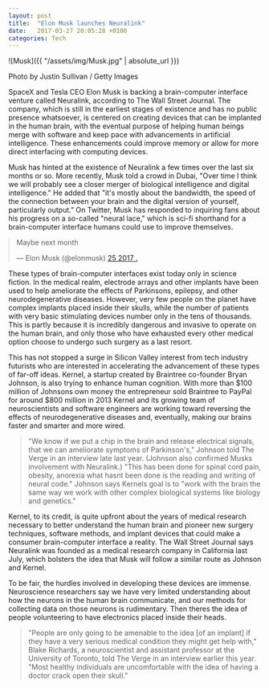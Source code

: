```yaml
---
layout: post
title:  "Elon Musk launches Neuralink"
date:   2017-03-27 20:05:28 +0100
categories: Tech
---
```

![Musk]({{ "/assets/img/Musk.jpg" | absolute_url }})
<figcaption>Photo by Justin Sullivan / Getty Images</figcation>

SpaceX and Tesla CEO Elon Musk is backing a brain-computer interface venture called Neuralink, according to The Wall Street Journal. The company, which is still in the earliest stages of existence and has no public presence whatsoever, is centered on creating devices that can be implanted in the human brain, with the eventual purpose of helping human beings merge with software and keep pace with advancements in artificial intelligence. These enhancements could improve memory or allow for more direct interfacing with computing devices.

Musk has hinted at the existence of Neuralink a few times over the last six months or so. More recently, Musk told a crowd in Dubai, "Over time I think we will probably see a closer merger of biological intelligence and digital intelligence." He added that "it's mostly about the bandwidth, the speed of the connection between your brain and the digital version of yourself, particularly output." On Twitter, Musk has responded to inquiring fans about his progress on a so-called "neural lace," which is sci-fi shorthand for a brain-computer interface humans could use to improve themselves.

<div class="center"><blockquote style="margin: 0 auto;" class="twitter-tweet" data-lang="ru"><p lang="en" dir="ltr">Maybe next month</p>&mdash; Elon Musk (@elonmusk) <a href="https://twitter.com/elonmusk/status/824182237352562688?ref_src=twsrc%5Etfw">25  2017 .</a></blockquote>
</div><script async src="https://platform.twitter.com/widgets.js" charset="utf-8"></script>

These types of brain-computer interfaces exist today only in science fiction. In the medical realm, electrode arrays and other implants have been used to help ameliorate the effects of Parkinsons, epilepsy, and other neurodegenerative diseases. However, very few people on the planet have complex implants placed inside their skulls, while the number of patients with very basic stimulating devices number only in the tens of thousands. This is partly because it is incredibly dangerous and invasive to operate on the human brain, and only those who have exhausted every other medical option choose to undergo such surgery as a last resort.

This has not stopped a surge in Silicon Valley interest from tech industry futurists who are interested in accelerating the advancement of these types of far-off ideas. Kernel, a startup created by Braintree co-founder Bryan Johnson, is also trying to enhance human cognition. With more than $100 million of Johnsons own money  the entrepreneur sold Braintree to PayPal for around $800 million in 2013  Kernel and its growing team of neuroscientists and software engineers are working toward reversing the effects of neurodegenerative diseases and, eventually, making our brains faster and smarter and more wired.

>"We know if we put a chip in the brain and release electrical signals, that we can ameliorate symptoms of Parkinson's," Johnson told The Verge in an interview late last year. (Johnson also confirmed Musks involvement with Neuralink.) "This has been done for spinal cord pain, obesity, anorexia what hasnt been done is the reading and writing of neural code." Johnson says Kernels goal is to "work with the brain the same way we work with other complex biological systems like biology and genetics."


Kernel, to its credit, is quite upfront about the years of medical research necessary to better understand the human brain and pioneer new surgery techniques, software methods, and implant devices that could make a consumer brain-computer interface a reality. The Wall Street Journal says Neuralink was founded as a medical research company in California last July, which bolsters the idea that Musk will follow a similar route as Johnson and Kernel.

To be fair, the hurdles involved in developing these devices are immense. Neuroscience researchers say we have very limited understanding about how the neurons in the human brain communicate, and our methods for collecting data on those neurons is rudimentary. Then theres the idea of people volunteering to have electronics placed inside their heads.

>"People are only going to be amenable to the idea [of an implant] if they have a very serious medical condition they might get help with," Blake Richards, a neuroscientist and assistant professor at the University of Toronto, told The Verge in an interview earlier this year. "Most healthy individuals are uncomfortable with the idea of having a doctor crack open their skull."

